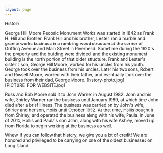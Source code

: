 ```yaml
---
layout: page
---
```

History

George Hill Moore Peconic Monument Works was started in 1842 as Frank
H. Hill and Brother.  Frank Hill and his brother, Lester, ran a marble
and granite works business in a rambling wood structure at the corner
of Griffing Avenue and Main Street in Riverhead.  Sometime during the
1920's the property and the building were divided, and the existing
monument building is the north portion of that older structure.
Frank and Lester's sister's son, George Hill Moore, worked for his
uncles from his youth. George took over the business from his uncles.
Later his two sons, Robert and Russell Moore, worked with their father,
and eventually took over the business from their dad, George Moore.
[history-photo.jpg]
[PICTURE_FOR_WEBSITE.jpg]

Russ and Bob Moore sold it to John Warner in August 1982. John and his
wife, Shirley Warner ran the business until January 1989, at which time
John died after a brief illness. The business was carried on by John's
wife, Shirley and her son, Hollis until October 1992. At that time,
Hollis bought it from Shirley, and operated the business along with his
wife, Paula.  In June of 2014, Hollis and Paula's son John, along with
his wife Ashley, moved up from Florida to begin working at the business
as well.

Whew, if you can follow that history, we give you a lot of credit! We
are honored and privileged to be carrying on one of the oldest
businesses on Long Island.
